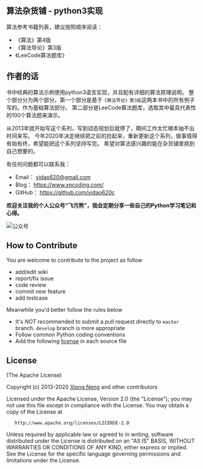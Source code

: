 ﻿## 算法杂货铺 - python3实现

算法参考书籍列表，建议按照顺序阅读：

* 《算法》第4版
* 《算法导论》第3版
* 《LeeCode算法题库》

## 作者的话

书中经典的算法示例使用python3语言实现，并且配有详细的算法原理说明。
整个部分分为两个部分，第一个部分是基于`《算法导论》第3版`这两本书中的所有例子写的。作为基础算法部分。
第二部分是LeeCode算法题库，选取其中最具代表性的100个算法题来演示。

从2013年就开始写这个系列，写到动态规划后就停了，期间工作太忙根本抽不出时间来写。
今年2020年决定继续把之前的捡起来，重新更新这个系列，做事情得有始有终，希望能把这个系列坚持写完。
希望对算法感兴趣的能在杂货铺里挑到自己想要的。

有任何问题都可以联系我：

* Email：  yidao620@gmail.com
* Blog：   https://www.xncoding.com/
* GitHub： https://github.com/yidao620c

**欢迎关注我的个人公众号“飞污熊”，我会定期分享一些自己的Python学习笔记和心得。**

![公众号](https://github.com/yidao620c/python3-cookbook/raw/master/exts/wuxiong.jpg)

## How to Contribute

You are welcome to contribute to the project as follow

* add/edit wiki
* report/fix issue
* code review
* commit new feature
* add testcase

Meanwhile you'd better follow the rules below

* It's *NOT* recommended to submit a pull request directly to `master` branch. `develop` branch is more appropriate
* Follow common Python coding conventions
* Add the following [license](#license) in each source file

## License

(The Apache License)

Copyright (c) 2013-2020 [Xiong Neng](https://www.xncoding.com/) and other contributors

Licensed under the Apache License, Version 2.0 (the "License"); 
you may not use this file except in compliance with the License. You may obtain a copy of the License at

       http://www.apache.org/licenses/LICENSE-2.0

Unless required by applicable law or agreed to in writing, 
software distributed under the License is distributed on an "AS IS" BASIS, 
WITHOUT WARRANTIES OR CONDITIONS OF ANY KIND, either express or implied. 
See the License for the specific language governing permissions and limitations under the License.
